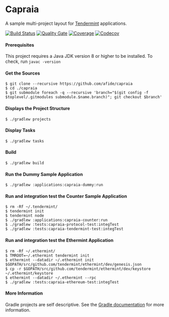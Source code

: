 # Capraia
A sample multi-project layout for [Tendermint](https://tendermint.com) applications.

[![Build Status](https://travis-ci.org/afide/capraia.svg?branch=master)](https://travis-ci.org/afide/capraia)
[![Quality Gate](https://sonarcloud.io/api/project_badges/measure?project=com.capraia.afide.capraia:capraia&metric=alert_status)](https://sonarcloud.io/dashboard?id=com.capraia.afide.capraia:capraia)
[![Coverage](https://sonarcloud.io/api/project_badges/measure?project=com.capraia.afide.capraia:capraia&metric=coverage)](https://sonarcloud.io/dashboard?id=com.capraia.afide.capraia:capraia)
[![Codecov](https://codecov.io/gh/tglaeser/capraia/branch/master/graph/badge.svg)](https://codecov.io/gh/tglaeser/capraia)

#### Prerequisites
This project requires a Java JDK version 8 or higher to be installed.
To check, run `javac -version`

#### Get the Sources
```
$ git clone --recursive https://github.com/afide/capraia
$ cd ./capraia
$ git submodule foreach -q --recursive 'branch="$(git config -f $toplevel/.gitmodules submodule.$name.branch)"; git checkout $branch'
```

#### Displays the Project Structure
```
$ ./gradlew projects
```

#### Display Tasks
```
$ ./gradlew tasks
```

#### Build
```
$ ./gradlew build
```

#### Run the Dummy Sample Application
```
$ ./gradlew :applications:capraia-dummy:run
```

#### Run and integration test the Counter Sample Application
```
$ rm -Rf ~/.tendermint/
$ tendermint init
$ tendermint node
$ ./gradlew :applications:capraia-counter:run
$ ./gradlew :tests:capraia-protocol-test:integTest
$ ./gradlew :tests:capraia-tendermint-test:integTest
```

#### Run and integration test the Ethermint Application
```
$ rm -Rf ~/.ethermint/
$ TMROOT=~/.ethermint tendermint init
$ ethermint --datadir ~/.ethermint init $GOPATH/src/github.com/tendermint/ethermint/dev/genesis.json
$ cp -r $GOPATH/src/github.com/tendermint/ethermint/dev/keystore ~/.ethermint/keystore
$ ethermint --datadir ~/.ethermint --rpc
$ ./gradlew :tests:capraia-ethereum-test:integTest
```

#### More Information
Gradle projects are self descriptive. See the [Gradle documentation](https://gradle.org/docs) for more information.
